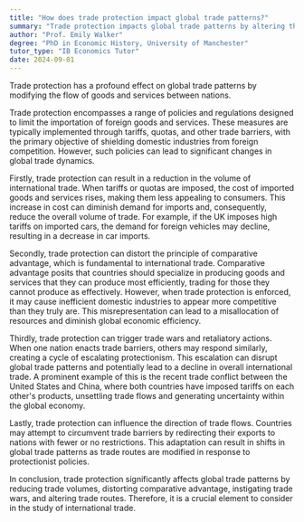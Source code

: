 ```yaml
---
title: "How does trade protection impact global trade patterns?"
summary: "Trade protection impacts global trade patterns by altering the flow of goods and services between countries."
author: "Prof. Emily Walker"
degree: "PhD in Economic History, University of Manchester"
tutor_type: "IB Economics Tutor"
date: 2024-09-01
---
```


Trade protection has a profound effect on global trade patterns by modifying the flow of goods and services between nations.

Trade protection encompasses a range of policies and regulations designed to limit the importation of foreign goods and services. These measures are typically implemented through tariffs, quotas, and other trade barriers, with the primary objective of shielding domestic industries from foreign competition. However, such policies can lead to significant changes in global trade dynamics.

Firstly, trade protection can result in a reduction in the volume of international trade. When tariffs or quotas are imposed, the cost of imported goods and services rises, making them less appealing to consumers. This increase in cost can diminish demand for imports and, consequently, reduce the overall volume of trade. For example, if the UK imposes high tariffs on imported cars, the demand for foreign vehicles may decline, resulting in a decrease in car imports.

Secondly, trade protection can distort the principle of comparative advantage, which is fundamental to international trade. Comparative advantage posits that countries should specialize in producing goods and services that they can produce most efficiently, trading for those they cannot produce as effectively. However, when trade protection is enforced, it may cause inefficient domestic industries to appear more competitive than they truly are. This misrepresentation can lead to a misallocation of resources and diminish global economic efficiency.

Thirdly, trade protection can trigger trade wars and retaliatory actions. When one nation enacts trade barriers, others may respond similarly, creating a cycle of escalating protectionism. This escalation can disrupt global trade patterns and potentially lead to a decline in overall international trade. A prominent example of this is the recent trade conflict between the United States and China, where both countries have imposed tariffs on each other's products, unsettling trade flows and generating uncertainty within the global economy.

Lastly, trade protection can influence the direction of trade flows. Countries may attempt to circumvent trade barriers by redirecting their exports to nations with fewer or no restrictions. This adaptation can result in shifts in global trade patterns as trade routes are modified in response to protectionist policies.

In conclusion, trade protection significantly affects global trade patterns by reducing trade volumes, distorting comparative advantage, instigating trade wars, and altering trade routes. Therefore, it is a crucial element to consider in the study of international trade.
    